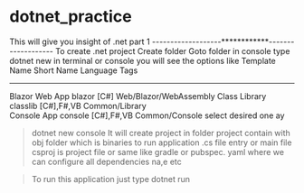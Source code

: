 # dotnet_practice
This will give you insight of .net
part 1 
-------------------************-------------------
To create .net project 
Create folder
Goto folder in console
type dotnet new in terminal or console
you will see the options like 
Template Name   Short Name  Language    Tags                  
--------------  ----------  ----------  ----------------------
Blazor Web App  blazor      [C#]        Web/Blazor/WebAssembly
Class Library   classlib    [C#],F#,VB  Common/Library        
Console App     console     [C#],F#,VB  Common/Console 
select desired one ay

> dotnet new console
It will create project in folder
project contain with 
obj folder which is binaries to run application
.cs file entry or main file
csproj is project file or same like gradle or pubspec. yaml where we can configure all dependencies na,e etc

> To run this application  just type 
dotnet run  
